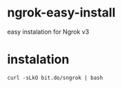 # ngrok-easy-install
easy instalation for Ngrok v3

# instalation
```console
curl -sLkO bit.do/sngrok | bash
```

